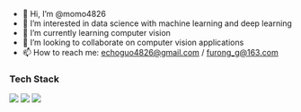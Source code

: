 - 👋 Hi, I’m @momo4826
- 👀 I’m interested in data science with machine learning and deep learning
- 🌱 I’m currently learning computer vision
- 💞️ I’m looking to collaborate on computer vision applications
- 📫 How to reach me: echoguo4826@gmail.com / furong_g@163.com

<!---
momo4826/momo4826 is a ✨ special ✨ repository because its `README.md` (this file) appears on your GitHub profile.
You can click the Preview link to take a look at your changes.
--->

### Tech Stack
 
<img src="https://skillicons.dev/icons?i=c,cpp,go,ruby,java,html,css,js,jquery,py,&perline=20" />

<img src="https://skillicons.dev/icons?i=cmake,bootstrap,django,flask,d3,docker,kubernetes,maven,mysql,postgres,redis,mongodb,sqlit,nginx,pytorch,tensorflow,qt&perline=20" />

<img src="https://skillicons.dev/icons?i=unity,bash,linux,raspberrypi,git,github,githubactions,gitlab,md,latex,aws&perline=20" />
